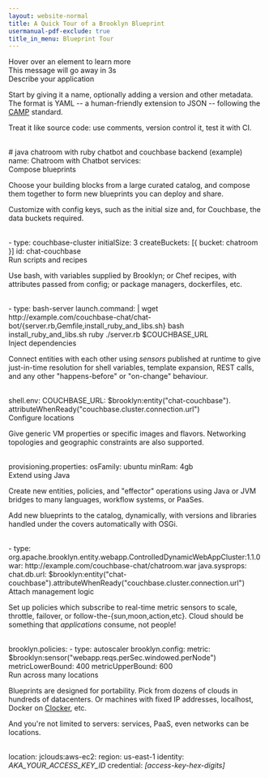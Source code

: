 ```yaml
---
layout: website-normal
title: A Quick Tour of a Brooklyn Blueprint
usermanual-pdf-exclude: true
title_in_menu: Blueprint Tour
---
```


<div class="jumobotron annotated_blueprint" markdown="1">
  <div class="code_scroller">
    <div class="initial_notice"><div><div>
      Hover over an element to learn more
      <div class="ann_light">This message will go away in <span id="countdown">3s</span></div>
      <div class="ann_play fa fa-play-circle-o"></div>
    </div></div></div>
    <div class="code_viewer">
  
<div class="block">
      <div class="annotations_wrapper1"><div class="annotations_wrapper2"><div class="annotations">
        <div class="short">
          Describe your application
        </div>
        <div class="long"><p>
            Start by giving it a name, 
            optionally adding a version and other metadata.
            The format is YAML -- a human-friendly extension to JSON --
            following the  
            <a href="{{ site.path.website }}/learnmore/theory.html#standards">CAMP</a> standard.
          </p><p>
            Treat it like source code: use comments, version control it, test it with CI.
        </p></div>
      </div><div class="connector"><div>&nbsp;</div></div></div></div>
<div><span class="ann_highlight"># java chatroom with ruby chatbot and couchbase backend (example)</span>    
name: Chatroom with Chatbot
services:</div></div>
    
<div class="block">
      <div class="annotations_wrapper1"><div class="annotations_wrapper2"><div class="annotations">
        <div class="short">
          Compose blueprints
        </div>
        <div class="long"><p>
            Choose your building blocks from a large curated catalog,  
            and compose them together to form new blueprints
            you can deploy and share.
          </p><p>
            Customize with config keys, such as the initial size
            and, for Couchbase, the data buckets required.
        </p></div>
      </div><div class="connector"><div>&nbsp;</div></div></div></div>
<div><span class="ann_highlight">- type: couchbase-cluster</span>
  initialSize: 3
  createBuckets: [{ bucket: chatroom }]
  id: chat-couchbase</div></div>

<div class="block">
      <div class="annotations_wrapper1"><div class="annotations_wrapper2"><div class="annotations">
        <div class="short">
          Run scripts and recipes
        </div>
        <div class="long"><p>
            Use bash, with variables supplied by Brooklyn;
            or Chef recipes, with attributes passed from config;
            or package managers, dockerfiles, etc.
        </p></div>
      </div><div class="connector"><div>&nbsp;</div></div></div></div>
<div>- type: bash-server
  launch.command: |
<span class="ann_highlight">    wget http://example.com/couchbase-chat/chat-bot/{server.rb,Gemfile,install_ruby_and_libs.sh}
    bash install_ruby_and_libs.sh
    ruby ./server.rb $COUCHBASE_URL</span></div></div>

<div class="block">
      <div class="annotations_wrapper1"><div class="annotations_wrapper2"><div class="annotations">
        <div class="short">
          Inject dependencies
        </div>
        <div class="long"><p>
            Connect entities with each other using 
            <i>sensors</i> published at runtime to give
            just-in-time resolution for
            shell variables, template expansion, REST calls,
            and any other "happens-before" or "on-change" behaviour.
        </p></div>
      </div><div class="connector"><div>&nbsp;</div></div></div></div>
<div>  shell.env:
    COUCHBASE_URL:
<span class="ann_highlight">      $brooklyn:entity("chat-couchbase").
        attributeWhenReady("couchbase.cluster.connection.url")</span></div></div>

<div class="block">
      <div class="annotations_wrapper1"><div class="annotations_wrapper2"><div class="annotations">
        <div class="short">
          Configure locations
        </div>
        <div class="long"><p>
            Give generic VM properties or specific images and flavors.
            Networking topologies and geographic constraints are also supported.
        </p></div>
      </div><div class="connector"><div>&nbsp;</div></div></div></div>
<div>  provisioning.properties:
<span class="ann_highlight">    osFamily: ubuntu
    minRam: 4gb</span>
</div></div>

<div class="block">
      <div class="annotations_wrapper1"><div class="annotations_wrapper2"><div class="annotations">
        <div class="short">
          Extend using Java
        </div>
        <div class="long"><p>
            Create new entities, policies, and "effector" operations
            using Java or JVM bridges to many languages, workflow systems,
            or PaaSes.
          </p><p>
            Add new blueprints to the catalog, dynamically,
            with versions and libraries handled 
            under the covers automatically with OSGi.
        </p></div>
      </div><div class="connector"><div>&nbsp;</div></div></div></div>
<div>- type: <span class="ann_highlight">org.apache.brooklyn.entity.webapp.ControlledDynamicWebAppCluster:1.1.0</span>
  war: http://example.com/couchbase-chat/chatroom.war
  java.sysprops:
    chat.db.url: $brooklyn:entity("chat-couchbase").attributeWhenReady("couchbase.cluster.connection.url")</div></div>

<div class="block">
      <div class="annotations_wrapper1"><div class="annotations_wrapper2"><div class="annotations">
        <div class="short">
          Attach management logic
        </div>
        <div class="long"><p>
          Set up policies which subscribe to real-time metric sensors
          to scale, throttle, failover, or follow-the-{sun,moon,action,etc}.
          Cloud should be something that <i>applications</i> consume, not people!
        </p></div>
      </div><div class="connector"><div>&nbsp;</div></div></div></div>
<div>  brooklyn.policies:
  - type: <span class="ann_highlight">autoscaler</span>
    brooklyn.config:
      metric: $brooklyn:sensor("webapp.reqs.perSec.windowed.perNode")
      metricLowerBound: 400
      metricUpperBound: 600</div></div>

<div class="block">
      <div class="annotations_wrapper1"><div class="annotations_wrapper2"><div class="annotations">
        <div class="short">
          Run across many locations
        </div>
        <div class="long"><p>
          Blueprints are designed for portability.
          Pick from dozens of clouds in hundreds of datacenters. 
          Or machines with fixed IP addresses, localhost, 
          Docker on <a href="http://clocker.io">Clocker</a>, etc.
        </p><p>
          And you're not limited to servers:
          services, PaaS, even networks can be locations.
        </p></div>
      </div><div class="connector"><div>&nbsp;</div></div></div></div>
<div>location:
  <span class="ann_highlight">jclouds:aws-ec2</span>:
    region: us-east-1
    identity: <i>AKA_YOUR_ACCESS_KEY_ID</i>
    credential: <i>[access-key-hex-digits]</i></div></div>

  </div></div>
</div>

<script language="JavaScript" type="application/javascript">

{% comment %}
I've done all I could manage with pure CSS. Just one thing, the bg color
on hover doesn't apply full width to the row if it extends the code_scroller.
Fix it with JS. 

Also resize the warning to be full size, and after first hover get rid of it.
{% endcomment %} 

$(function() {
  maxCodeWidth = Math.max.apply(Math, $(".annotated_blueprint div.block > div:last-child").map(function(){ return this.scrollWidth; }).get());
  $(".annotated_blueprint div.block").width(maxCodeWidth);
})

$(".annotated_blueprint .code_scroller .initial_notice > div").height($(".annotated_blueprint .code_scroller .code_viewer").height());
$(".annotated_blueprint .code_scroller .initial_notice > div").width($(".annotated_blueprint .code_scroller").width());
$(".annotated_blueprint .code_scroller").hover(function() {
  $(".annotated_blueprint .initial_notice").css("display", "none");
});
$(function() {
  setTimeout(function() { $(".annotated_blueprint .initial_notice").hide(400); }, 3000);
  setTimeout(function() { $(".annotated_blueprint #countdown").text("2s"); }, 1000);
  setTimeout(function() { $(".annotated_blueprint #countdown").text("1s"); }, 2000);
});
</script>
